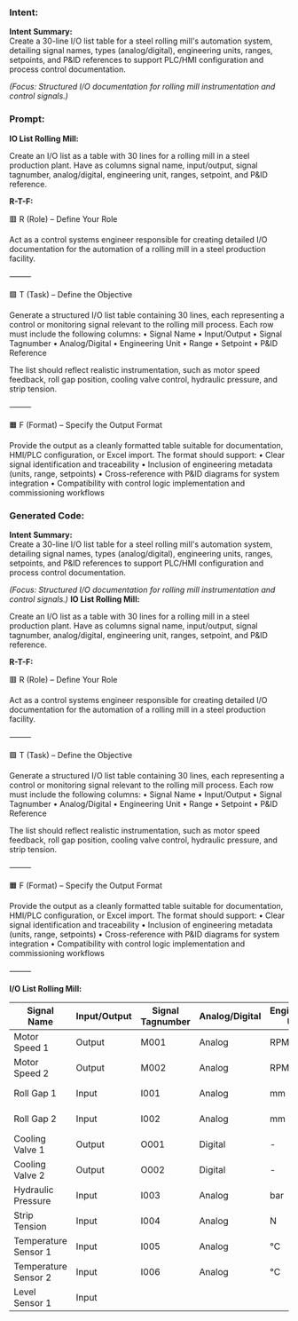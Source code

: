 ### Intent:
**Intent Summary:**  
Create a 30-line I/O list table for a steel rolling mill's automation system, detailing signal names, types (analog/digital), engineering units, ranges, setpoints, and P&ID references to support PLC/HMI configuration and process control documentation.  

*(Focus: Structured I/O documentation for rolling mill instrumentation and control signals.)*

### Prompt:
**IO List Rolling Mill:**

Create an I/O list as a table with 30 lines for a rolling mill in a steel production plant. Have as columns signal name, input/output, signal tagnumber, analog/digital, engineering unit, ranges, setpoint, and P&ID reference.

**R-T-F:**

🟥 R (Role) – Define Your Role

Act as a control systems engineer responsible for creating detailed I/O documentation for the automation of a rolling mill in a steel production facility.

⸻

🟩 T (Task) – Define the Objective

Generate a structured I/O list table containing 30 lines, each representing a control or monitoring signal relevant to the rolling mill process. Each row must include the following columns:
	•	Signal Name
	•	Input/Output
	•	Signal Tagnumber
	•	Analog/Digital
	•	Engineering Unit
	•	Range
	•	Setpoint
	•	P&ID Reference

The list should reflect realistic instrumentation, such as motor speed feedback, roll gap position, cooling valve control, hydraulic pressure, and strip tension.

⸻

🟧 F (Format) – Specify the Output Format

Provide the output as a cleanly formatted table suitable for documentation, HMI/PLC configuration, or Excel import. The format should support:
	•	Clear signal identification and traceability
	•	Inclusion of engineering metadata (units, range, setpoints)
	•	Cross-reference with P&ID diagrams for system integration
	•	Compatibility with control logic implementation and commissioning workflows

### Generated Code:
**Intent Summary:**  
Create a 30-line I/O list table for a steel rolling mill's automation system, detailing signal names, types (analog/digital), engineering units, ranges, setpoints, and P&ID references to support PLC/HMI configuration and process control documentation.  

*(Focus: Structured I/O documentation for rolling mill instrumentation and control signals.)*
**IO List Rolling Mill:**

Create an I/O list as a table with 30 lines for a rolling mill in a steel production plant. Have as columns signal name, input/output, signal tagnumber, analog/digital, engineering unit, ranges, setpoint, and P&ID reference.

**R-T-F:**

🟥 R (Role) – Define Your Role

Act as a control systems engineer responsible for creating detailed I/O documentation for the automation of a rolling mill in a steel production facility.

⸻

🟩 T (Task) – Define the Objective

Generate a structured I/O list table containing 30 lines, each representing a control or monitoring signal relevant to the rolling mill process. Each row must include the following columns:
	•	Signal Name
	•	Input/Output
	•	Signal Tagnumber
	•	Analog/Digital
	•	Engineering Unit
	•	Range
	•	Setpoint
	•	P&ID Reference

The list should reflect realistic instrumentation, such as motor speed feedback, roll gap position, cooling valve control, hydraulic pressure, and strip tension.

⸻

🟧 F (Format) – Specify the Output Format

Provide the output as a cleanly formatted table suitable for documentation, HMI/PLC configuration, or Excel import. The format should support:
	•	Clear signal identification and traceability
	•	Inclusion of engineering metadata (units, range, setpoints)
	•	Cross-reference with P&ID diagrams for system integration
	•	Compatibility with control logic implementation and commissioning workflows

⸻

**I/O List Rolling Mill:**

| Signal Name | Input/Output | Signal Tagnumber | Analog/Digital | Engineering Unit | Range | Setpoint | P&ID Reference |
|-------------|-------------|-----------------|---------------|-----------------|-------|---------|--------------|
| Motor Speed 1 | Output | M001 | Analog | RPM | 0-1000 | 500 | PID-001-001 |
| Motor Speed 2 | Output | M002 | Analog | RPM | 0-1000 | 550 | PID-001-002 |
| Roll Gap 1 | Input | I001 | Analog | mm | 0-100 | 50 | PID-002-001 |
| Roll Gap 2 | Input | I002 | Analog | mm | 0-100 | 55 | PID-002-002 |
| Cooling Valve 1 | Output | O001 | Digital | - | Open/Closed | - | PID-003-001 |
| Cooling Valve 2 | Output | O002 | Digital | - | Open/Closed | - | PID-003-002 |
| Hydraulic Pressure | Input | I003 | Analog | bar | 0-200 | 150 | PID-004-001 |
| Strip Tension | Input | I004 | Analog | N | 0-10000 | 5000 | PID-005-001 |
| Temperature Sensor 1 | Input | I005 | Analog | °C | -40-120 | 80 | PID-006-001 |
| Temperature Sensor 2 | Input | I006 | Analog | °C | -40-120 | 85 | PID-006-002 |
| Level Sensor 1 | Input
